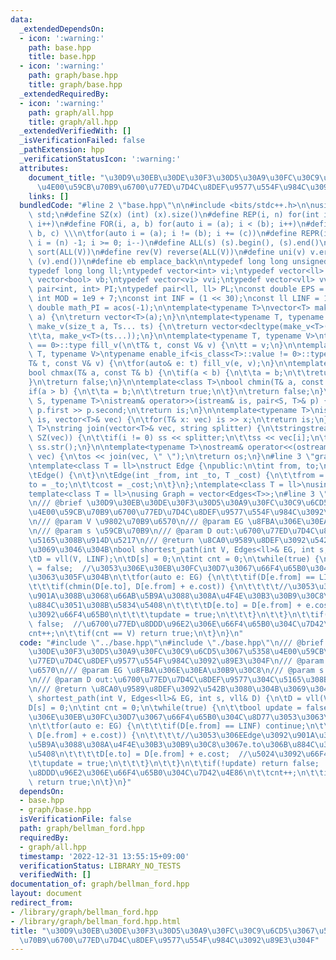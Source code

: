```yaml
---
data:
  _extendedDependsOn:
  - icon: ':warning:'
    path: base.hpp
    title: base.hpp
  - icon: ':warning:'
    path: graph/base.hpp
    title: graph/base.hpp
  _extendedRequiredBy:
  - icon: ':warning:'
    path: graph/all.hpp
    title: graph/all.hpp
  _extendedVerifiedWith: []
  _isVerificationFailed: false
  _pathExtension: hpp
  _verificationStatusIcon: ':warning:'
  attributes:
    document_title: "\u30D9\u30EB\u30DE\u30F3\u30D5\u30A9\u30FC\u30C9\u6CD5\u3067\u5358\
      \u4E00\u59CB\u70B9\u6700\u77ED\u7D4C\u8DEF\u9577\u554F\u984C\u3092\u89E3\u304F"
    links: []
  bundledCode: "#line 2 \"base.hpp\"\n\n#include <bits/stdc++.h>\n\nusing namespace\
    \ std;\n#define SZ(x) (int) (x).size()\n#define REP(i, n) for(int i = 0; i < (n);\
    \ i++)\n#define FOR(i, a, b) for(auto i = (a); i < (b); i++)\n#define For(i, a,\
    \ b, c) \\\n\tfor(auto i = (a); i != (b); i += (c))\n#define REPR(i, n) for(auto\
    \ i = (n) -1; i >= 0; i--)\n#define ALL(s) (s).begin(), (s).end()\n#define so(V)\
    \ sort(ALL(V))\n#define rev(V) reverse(ALL(V))\n#define uni(v) v.erase(unique(ALL(v)),\
    \ (v).end())\n#define eb emplace_back\n\ntypedef long long unsigned int llu;\n\
    typedef long long ll;\ntypedef vector<int> vi;\ntypedef vector<ll> vll;\ntypedef\
    \ vector<bool> vb;\ntypedef vector<vi> vvi;\ntypedef vector<vll> vvll;\ntypedef\
    \ pair<int, int> PI;\ntypedef pair<ll, ll> PL;\nconst double EPS = 1e-9;\nconst\
    \ int MOD = 1e9 + 7;\nconst int INF = (1 << 30);\nconst ll LINF = 1e18;\nconst\
    \ double math_PI = acos(-1);\n\ntemplate<typename T>\nvector<T> make_v(size_t\
    \ a) {\n\treturn vector<T>(a);\n}\n\ntemplate<typename T, typename... Ts>\nauto\
    \ make_v(size_t a, Ts... ts) {\n\treturn vector<decltype(make_v<T>(ts...))>(\n\
    \t\ta, make_v<T>(ts...));\n}\n\ntemplate<typename T, typename V>\ntypename enable_if<is_class<T>::value\
    \ == 0>::type fill_v(\n\tT& t, const V& v) {\n\tt = v;\n}\n\ntemplate<typename\
    \ T, typename V>\ntypename enable_if<is_class<T>::value != 0>::type fill_v(\n\t\
    T& t, const V& v) {\n\tfor(auto& e: t) fill_v(e, v);\n}\n\ntemplate<class T>\n\
    bool chmax(T& a, const T& b) {\n\tif(a < b) {\n\t\ta = b;\n\t\treturn true;\n\t\
    }\n\treturn false;\n}\n\ntemplate<class T>\nbool chmin(T& a, const T& b) {\n\t\
    if(a > b) {\n\t\ta = b;\n\t\treturn true;\n\t}\n\treturn false;\n}\n\ntemplate<typename\
    \ S, typename T>\nistream& operator>>(istream& is, pair<S, T>& p) {\n\tcin >>\
    \ p.first >> p.second;\n\treturn is;\n}\n\ntemplate<typename T>\nistream& operator>>(istream&\
    \ is, vector<T>& vec) {\n\tfor(T& x: vec) is >> x;\n\treturn is;\n}\n\ntemplate<typename\
    \ T>\nstring join(vector<T>& vec, string splitter) {\n\tstringstream ss;\n\tREP(i,\
    \ SZ(vec)) {\n\t\tif(i != 0) ss << splitter;\n\t\tss << vec[i];\n\t}\n\treturn\
    \ ss.str();\n}\n\ntemplate<typename T>\nostream& operator<<(ostream& os, vector<T>&\
    \ vec) {\n\tos << join(vec, \" \");\n\treturn os;\n}\n#line 3 \"graph/base.hpp\"\
    \ntemplate<class T = ll>\nstruct Edge {\npublic:\n\tint from, to;\n\tT cost;\n\
    \tEdge() {\n\t}\n\tEdge(int _from, int _to, T _cost) {\n\t\tfrom = _from;\n\t\t\
    to = _to;\n\t\tcost = _cost;\n\t}\n};\ntemplate<class T = ll>\nusing Edges = vector<Edge<T>>;\n\
    template<class T = ll>\nusing Graph = vector<Edges<T>>;\n#line 3 \"graph/bellman_ford.hpp\"\
    \n/// @brief \u30D9\u30EB\u30DE\u30F3\u30D5\u30A9\u30FC\u30C9\u6CD5\u3067\u5358\
    \u4E00\u59CB\u70B9\u6700\u77ED\u7D4C\u8DEF\u9577\u554F\u984C\u3092\u89E3\u304F\
    \n/// @param V \u9802\u70B9\u6570\n/// @param EG \u8FBA\u306E\u30EA\u30B9\u30C8\
    \n/// @param s \u59CB\u70B9\n/// @param D out:\u6700\u77ED\u7D4C\u8DEF\u9577\u304C\
    \u5165\u308B\u914D\u5217\n/// @return \u8CA0\u9589\u8DEF\u3092\u542B\u3080\u304B\
    \u3069\u3046\u304B\nbool shortest_path(int V, Edges<ll>& EG, int s, vll& D) {\n\
    \tD = vll(V, LINF);\n\tD[s] = 0;\n\tint cnt = 0;\n\twhile(true) {\n\t\tbool update\
    \ = false;  //\u3053\u306E\u30EB\u30FC\u30D7\u3067\u66F4\u65B0\u304C\u8D77\u3053\
    \u3063\u305F\u304B\n\t\tfor(auto e: EG) {\n\t\t\tif(D[e.from] == LINF) continue;\n\
    \t\t\tif(chmin(D[e.to], D[e.from] + e.cost)) {\n\t\t\t\t//\u3053\u306EEdge\u3092\
    \u901A\u308B\u3068\u66AB\u5B9A\u3088\u308A\u4F4E\u30B3\u30B9\u30C8\u3067e.to\u306B\
    \u884C\u3051\u308B\u5834\u5408\n\t\t\t\tD[e.to] = D[e.from] + e.cost;  //\u5024\
    \u3092\u66F4\u65B0\n\t\t\t\tupdate = true;\n\t\t\t}\n\t\t}\n\t\tif(!update) return\
    \ false;  //\u6700\u77ED\u8DDD\u96E2\u306E\u66F4\u65B0\u304C\u7D42\u4E86\n\t\t\
    cnt++;\n\t\tif(cnt == V) return true;\n\t}\n}\n"
  code: "#include \"../base.hpp\"\n#include \"./base.hpp\"\n/// @brief \u30D9\u30EB\
    \u30DE\u30F3\u30D5\u30A9\u30FC\u30C9\u6CD5\u3067\u5358\u4E00\u59CB\u70B9\u6700\
    \u77ED\u7D4C\u8DEF\u9577\u554F\u984C\u3092\u89E3\u304F\n/// @param V \u9802\u70B9\
    \u6570\n/// @param EG \u8FBA\u306E\u30EA\u30B9\u30C8\n/// @param s \u59CB\u70B9\
    \n/// @param D out:\u6700\u77ED\u7D4C\u8DEF\u9577\u304C\u5165\u308B\u914D\u5217\
    \n/// @return \u8CA0\u9589\u8DEF\u3092\u542B\u3080\u304B\u3069\u3046\u304B\nbool\
    \ shortest_path(int V, Edges<ll>& EG, int s, vll& D) {\n\tD = vll(V, LINF);\n\t\
    D[s] = 0;\n\tint cnt = 0;\n\twhile(true) {\n\t\tbool update = false;  //\u3053\
    \u306E\u30EB\u30FC\u30D7\u3067\u66F4\u65B0\u304C\u8D77\u3053\u3063\u305F\u304B\
    \n\t\tfor(auto e: EG) {\n\t\t\tif(D[e.from] == LINF) continue;\n\t\t\tif(chmin(D[e.to],\
    \ D[e.from] + e.cost)) {\n\t\t\t\t//\u3053\u306EEdge\u3092\u901A\u308B\u3068\u66AB\
    \u5B9A\u3088\u308A\u4F4E\u30B3\u30B9\u30C8\u3067e.to\u306B\u884C\u3051\u308B\u5834\
    \u5408\n\t\t\t\tD[e.to] = D[e.from] + e.cost;  //\u5024\u3092\u66F4\u65B0\n\t\t\
    \t\tupdate = true;\n\t\t\t}\n\t\t}\n\t\tif(!update) return false;  //\u6700\u77ED\
    \u8DDD\u96E2\u306E\u66F4\u65B0\u304C\u7D42\u4E86\n\t\tcnt++;\n\t\tif(cnt == V)\
    \ return true;\n\t}\n}"
  dependsOn:
  - base.hpp
  - graph/base.hpp
  isVerificationFile: false
  path: graph/bellman_ford.hpp
  requiredBy:
  - graph/all.hpp
  timestamp: '2022-12-31 13:55:15+09:00'
  verificationStatus: LIBRARY_NO_TESTS
  verifiedWith: []
documentation_of: graph/bellman_ford.hpp
layout: document
redirect_from:
- /library/graph/bellman_ford.hpp
- /library/graph/bellman_ford.hpp.html
title: "\u30D9\u30EB\u30DE\u30F3\u30D5\u30A9\u30FC\u30C9\u6CD5\u3067\u5358\u4E00\u59CB\
  \u70B9\u6700\u77ED\u7D4C\u8DEF\u9577\u554F\u984C\u3092\u89E3\u304F"
---
```

